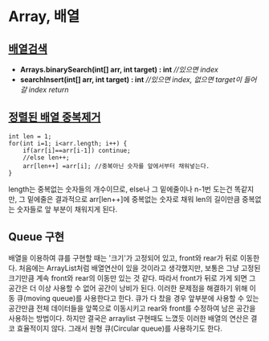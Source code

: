 # Array, 배열

## [배열검색](https://github.com/kHeNoTbB/Algorithm/blob/master/Data%20Structure/Array%2C%20%EB%B0%B0%EC%97%B4/searchInsert.java)

* **Arrays.binarySearch(int[] arr, int target) : int** *//있으면 index*
* **searchInsert(int[] arr, int target) : int**  *//있으면 index, 없으면 target이 들어갈 index return* 



## [정렬된 배열 중복제거](https://github.com/kHeNoTbB/Algorithm/blob/master/Data%20Structure/Array%2C%20%EB%B0%B0%EC%97%B4/Array_deleteDuplication.java)

```
int len = 1;
for(int i=1; i<arr.length; i++) {
	if(arr[i]==arr[i-1]) continue;
	//else len++;
	arr[len++] =arr[i]; //중복아닌 숫자를 앞에서부터 채워넣는다.
}
```

length는 중복없는 숫자들의 개수이므로, else나 그 밑에줄이나 n-1번 도는건 똑같지만, 그 밑에줄은 결과적으로  arr[len++]에 중복없는 숫자로 채워 len의 길이만큼 중복없는 숫자들로 앞 부분이 채워지게 된다. 



## Queue 구현

배열을 이용하여 큐를 구현할 때는 '크기'가 고정되어 있고, front와 rear가 뒤로 이동한다. 처음에는 ArrayList처럼 배열연산이 있을 것이라고 생각했지만, 보통은 그냥 고정된 크기만큼 계속 front와 rear의 이동만 있는 것 같다. 따라서 front가 뒤로 가게 되면 그 공간은 더 이상 사용할 수 없어 공간이 낭비가 된다. 이러한 문제점을 해결하기 위해 이동 큐(moving queue)를 사용한다고 한다. 큐가 다 찼을 경우 앞부분에 사용할 수 있는 공간만큼 전체 데이터들을 앞쪽으로 이동시키고 rear와 front를 수정하여 남은 공간을 사용하는 방법이다. 하지만 결국은 arraylist 구현때도 느꼈듯 이러한 배열의 연산은 결코 효율적이지 않다. 그래서 원형 큐(Circular queue)를 사용하기도 한다.

